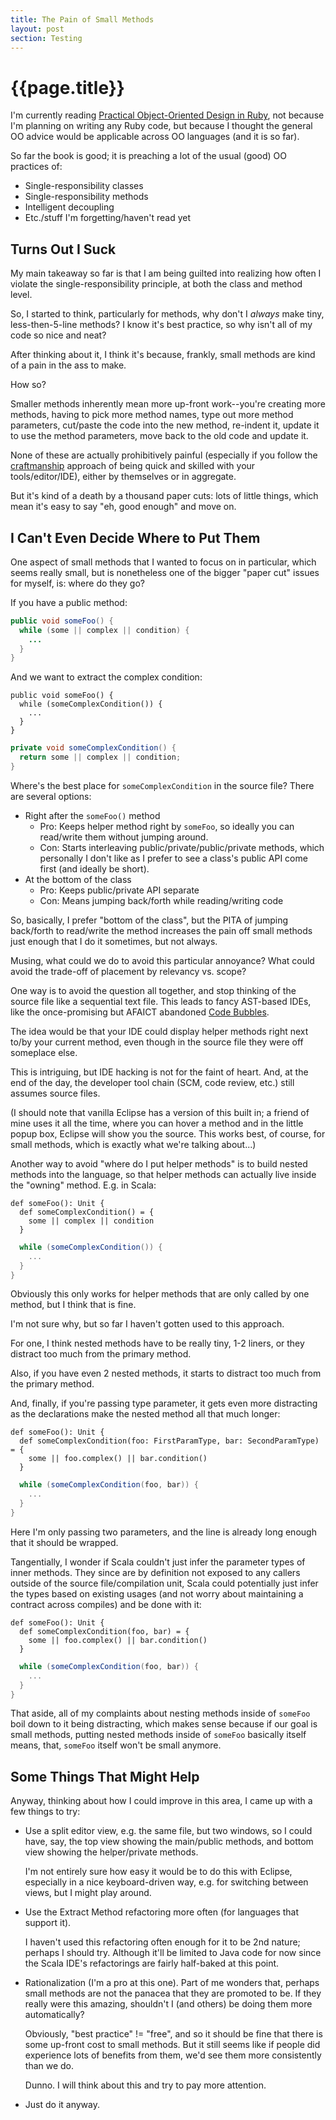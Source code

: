 ```yaml
---
title: The Pain of Small Methods
layout: post
section: Testing
---
```


{{page.title}}
==============

I'm currently reading [Practical Object-Oriented Design in Ruby](http://www.poodr.com/), not because I'm planning on writing any Ruby code, but because I thought the general OO advice would be applicable across OO languages (and it is so far).

So far the book is good; it is preaching a lot of the usual (good) OO practices of:

* Single-responsibility classes
* Single-responsibility methods
* Intelligent decoupling
* Etc./stuff I'm forgetting/haven't read yet

Turns Out I Suck
----------------

My main takeaway so far is that I am being guilted into realizing how often I violate the single-responsibility principle, at both the class and method level.

So, I started to think, particularly for methods, why don't I *always* make tiny, less-then-5-line methods? I know it's best practice, so why isn't all of my code so nice and neat?

After thinking about it, I think it's because, frankly, small methods are kind of a pain in the ass to make.

How so?

Smaller methods inherently mean more up-front work--you're creating more methods, having to pick more method names, type out more method parameters, cut/paste the code into the new method, re-indent it, update it to use the method parameters, move back to the old code and update it.

None of these are actually prohibitively painful (especially if you follow the [craftmanship](http://en.wikipedia.org/wiki/Software_craftsmanship) approach of being quick and skilled with your tools/editor/IDE), either by themselves or in aggregate.

But it's kind of a death by a thousand paper cuts: lots of little things, which mean it's easy to say "eh, good enough" and move on.

I Can't Even Decide Where to Put Them
-------------------------------------

One aspect of small methods that I wanted to focus on in particular, which seems really small, but is nonetheless one of the bigger "paper cut" issues for myself, is: where do they go?

If you have a public method:

```java
public void someFoo() {
  while (some || complex || condition) {
    ...
  }
}
```

And we want to extract the complex condition:

    public void someFoo() {
      while (someComplexCondition()) {
        ...
      }
    }

```java
private void someComplexCondition() {
  return some || complex || condition;
}
```

Where's the best place for `someComplexCondition` in the source file? There are several options:

* Right after the `someFoo()` method
  * Pro: Keeps helper method right by `someFoo`, so ideally you can read/write them without jumping around.
  * Con: Starts interleaving public/private/public/private methods, which personally I don't like as I prefer to see a class's public API come first (and ideally be short).
* At the bottom of the class
  * Pro: Keeps public/private API separate
  * Con: Means jumping back/forth while reading/writing code

So, basically, I prefer "bottom of the class", but the PITA of jumping back/forth to read/write the method increases the pain off small methods just enough that I do it sometimes, but not always.

Musing, what could we do to avoid this particular annoyance? What could avoid the trade-off of placement by relevancy vs. scope?

One way is to avoid the question all together, and stop thinking of the source file like a sequential text file. This leads to fancy AST-based IDEs, like the once-promising but AFAICT abandoned [Code Bubbles](http://cs.brown.edu/~spr/codebubbles/).

The idea would be that your IDE could display helper methods right next to/by your current method, even though in the source file they were off someplace else.

This is intriguing, but IDE hacking is not for the faint of heart. And, at the end of the day, the developer tool chain (SCM, code review, etc.) still assumes source files.

(I should note that vanilla Eclipse has a version of this built in; a friend of mine uses it all the time, where you can hover a method and in the little popup box, Eclipse will show you the source. This works best, of course, for small methods, which is exactly what we're talking about...)

Another way to avoid "where do I put helper methods" is to build nested methods into the language, so that helper methods can actually live inside the "owning" method. E.g. in Scala:

    def someFoo(): Unit {
      def someComplexCondition() = {
        some || complex || condition
      }

```scala
  while (someComplexCondition()) {
    ...
  }
}
```

Obviously this only works for helper methods that are only called by one method, but I think that is fine.

I'm not sure why, but so far I haven't gotten used to this approach.

For one, I think nested methods have to be really tiny, 1-2 liners, or they distract too much from the primary method.

Also, if you have even 2 nested methods, it starts to distract too much from the primary method.

And, finally, if you're passing type parameter, it gets even more distracting as the declarations make the nested method all that much longer:

    def someFoo(): Unit {
      def someComplexCondition(foo: FirstParamType, bar: SecondParamType) = {
        some || foo.complex() || bar.condition()
      }

```scala
  while (someComplexCondition(foo, bar)) {
    ...
  }
}
```

Here I'm only passing two parameters, and the line is already long enough that it should be wrapped.

Tangentially, I wonder if Scala couldn't just infer the parameter types of inner methods. They since are by definition not exposed to any callers outside of the source file/compilation unit, Scala could potentially just infer the types based on existing usages (and not worry about maintaining a contract across compiles) and be done with it:

    def someFoo(): Unit {
      def someComplexCondition(foo, bar) = {
        some || foo.complex() || bar.condition()
      }

```scala
  while (someComplexCondition(foo, bar)) {
    ...
  }
}
```

That aside, all of my complaints about nesting methods inside of `someFoo` boil down to it being distracting, which makes sense because if our goal is small methods, putting nested methods inside of `someFoo` basically itself means, that, `someFoo` itself won't be small anymore.

Some Things That Might Help
---------------------------

Anyway, thinking about how I could improve in this area, I came up with a few things to try:

* Use a split editor view, e.g. the same file, but two windows, so I could have, say, the top view showing the main/public methods, and bottom view showing the helper/private methods.

  I'm not entirely sure how easy it would be to do this with Eclipse, especially in a nice keyboard-driven way, e.g. for switching between views, but I might play around.

* Use the Extract Method refactoring more often (for languages that support it).

  I haven't used this refactoring often enough for it to be 2nd nature; perhaps I should try. Although it'll be limited to Java code for now since the Scala IDE's refactorings are fairly half-baked at this point.

* Rationalization (I'm a pro at this one). Part of me wonders that, perhaps small methods are not the panacea that they are promoted to be. If they really were this amazing, shouldn't I (and others) be doing them more automatically?

  Obviously, "best practice" != "free", and so it should be fine that there is some up-front cost to small methods. But it still seems like if people did experience lots of benefits from them, we'd see them more consistently than we do.

  Dunno. I will think about this and try to pay more attention.

* Just do it anyway.



